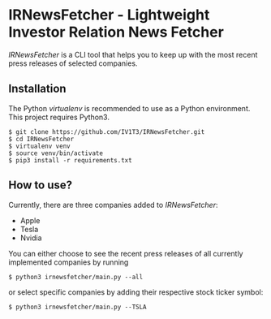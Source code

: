 # IRNewsFetcher - Lightweight Investor Relation News Fetcher

*IRNewsFetcher* is a CLI tool that helps you to keep up with the most recent press releases of selected companies.

## Installation

The Python *virtualenv* is recommended to use as a Python environment. This project requires Python3.

```console
$ git clone https://github.com/IV1T3/IRNewsFetcher.git
$ cd IRNewsFetcher
$ virtualenv venv
$ source venv/bin/activate
$ pip3 install -r requirements.txt
```

## How to use?

Currently, there are three companies added to *IRNewsFetcher*:
- Apple
- Tesla
- Nvidia

You can either choose to see the recent press releases of all currently implemented companies by running
```console
$ python3 irnewsfetcher/main.py --all
```

or select specific companies by adding their respective stock ticker symbol:
```console
$ python3 irnewsfetcher/main.py --TSLA
```